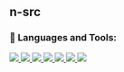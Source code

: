 ## n-src

<h3 align="left">🔨 Languages and Tools:</h3>
<p align="left">
    <a href="https://www.java.com" target="_blank">
        <img
            src="https://img.shields.io/badge/cpp-black?&style=for-the-badge&logo=cpp"
        />
    </a>
    <a href="https://html.spec.whatwg.org/" target="_blank">
        <img
            src="https://img.shields.io/badge/HTML-black?&style=for-the-badge&logo=html5"
        />
    </a>
     <a href="https://html.spec.whatwg.org/" target="_blank">
        <img
            src="https://img.shields.io/badge/css-black?&style=for-the-badge&logo=css3"
        />
    </a>
         <a href="https://html.spec.whatwg.org/" target="_blank">
        <img
            src="https://img.shields.io/badge/javascript-black?&style=for-the-badge&logo=javascript"
        />
    </a>
    <a href="https://git-scm.com/" target="_blank">
        <img
            src="https://img.shields.io/badge/Git-black?&style=for-the-badge&logo=git&logoColor=red"
        />
    </a>
    <a href="https://github.com/" target="_blank">
        <img
            src="https://img.shields.io/badge/GitHub-black?&style=for-the-badge&logo=github"
        />
    </a>
    <a href="https://daringfireball.net/projects/markdown/" target="_blank">
        <img
            src="https://img.shields.io/badge/Markdown-black?&style=for-the-badge&logo=markdown"
        />
    </a>
</p>
